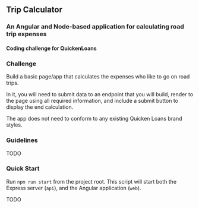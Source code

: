## Trip Calculator
### An Angular and Node-based application for calculating road trip expenses
#### Coding challenge for QuickenLoans

### Challenge

Build a basic page/app that calculates the expenses who like to go on road trips.

In it, you will need to submit data to an endpoint that you will build, render to the page using all required information, and include a submit button to display the end calculation.

The app does not need to conform to any existing Quicken Loans brand styles.

### Guidelines

TODO

### Quick Start

Run `npm run start` from the project root. This script will start both the Express server (`api`), and the Angular application (`web`).

TODO